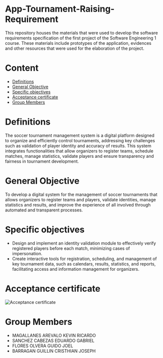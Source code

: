 # App-Tournament-Raising-Requirement
This repository houses the materials that were used to develop the software requirements specification of the first project of the Software Engineering 1 course. These materials include prototypes of the application, evidences and other resources that were used for the elaboration of the project.
# Content
- [Definitions](#Definitions)
- [General Objective](#General-Objetive)
- [Specific objectives](#Specific-objectives)
- [Acceptance certificate](#Acceptance-certificate)
- [Group Members](#Group-Members)
# Definitions
The soccer tournament management system is a digital platform designed to organize and efficiently control tournaments, addressing key challenges such as validation of player identity and accuracy of results. This system integrates functionalities that allow organizers to register teams, schedule matches, manage statistics, validate players and ensure transparency and fairness in tournament development.
# General Objective
To develop a digital system for the management of soccer tournaments that allows organizers to register teams and players, validate identities, manage statistics and results, and improve the experience of all involved through automated and transparent processes.
# Specific objectives
- Design and implement an identity validation module to effectively verify registered players before each match, minimizing cases of impersonation.
- Create interactive tools for registration, scheduling, and management of key tournament data, such as calendars, results, statistics, and reports, facilitating access and information management for organizers.
# Acceptance certificate
![Acceptance certificate](ruta/a/la/imagen)
# Group Members
- MAGALLANES AREVALO KEVIN RICARDO
- SANCHEZ CABEZAS EDUARDO GABRIEL
- FLORES OLVERA GUIDO JOEL
- BARRAGAN GUILLIN CRISTHIAN JOSEPH
